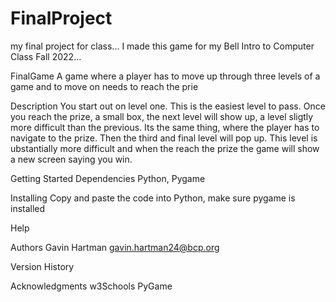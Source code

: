 # FinalProject
 my final project for class...
I made this game  for my Bell Intro to Computer Class Fall 2022...

FinalGame
A game where a player has to move up through three levels of a game and to move on needs to reach the prie

Description
You start out on level one. This is the easiest level to pass. Once you reach the prize, a small box, the next level will show up, a level sligtly more difficult than the previous. Its the same thing, where the player has to navigate to the prize. Then the third and final level will pop up. This level is ubstantially more difficult and when the reach the prize the game will show a new screen saying you win.

Getting Started
Dependencies
Python, Pygame

Installing
Copy and paste the code into Python, make sure pygame is installed

Help


Authors
Gavin Hartman
gavin.hartman24@bcp.org

Version History


Acknowledgments
w3Schools
PyGame
